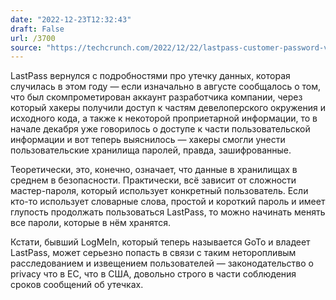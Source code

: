 ```yaml
---
date: "2022-12-23T12:32:43"
draft: False
url: /3700
source: "https://techcrunch.com/2022/12/22/lastpass-customer-password-vaults-stolen/"
---
```


LastPass вернулся с подробностями про утечку данных, которая случилась в этом году — если изначально в августе сообщалось о том, что был скомпрометирован аккаунт разработчика компании, через который хакеры получили доступ к частям девелоперского окружения и исходного кода, а также к некоторой проприетарной информации, то в начале декабря уже говорилось о доступе к части пользовательской информации и вот теперь выяснилось — хакеры смогли унести пользовательские хранилища паролей, правда, зашифрованные. 

Теоретически, это, конечно, означает, что данные в хранилищах в среднем в безопасности. Практически, всё зависит от сложности мастер-пароля, который использует конкретный пользователь. Если кто-то использует словарные слова, простой и короткий пароль и имеет глупость продолжать пользоваться LastPass, то можно начинать менять все пароли, которые в нём хранятся. 

Кстати, бывший LogMeIn, который теперь называется GoTo и владеет LastPass, может серьезно попасть в связи с таким неторопливым расследованием и извещением пользователей — законодательство о privacy что в ЕС, что в США, довольно строго в части соблюдения сроков сообщений об утечках.
